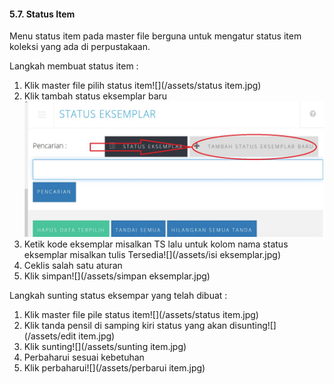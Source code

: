 #### **5.7. Status Item**

Menu status item pada master file berguna untuk mengatur status item koleksi yang ada di perpustakaan.

Langkah membuat status item :

1. Klik master file pilih status item![](/assets/status item.jpg)
2. Klik tambah status eksemplar baru![](/assets/eksemplar.jpg)
3. Ketik kode eksemplar misalkan TS lalu untuk kolom nama status eksemplar misalkan tulis Tersedia![](/assets/isi eksemplar.jpg)
4. Ceklis salah satu aturan 
5. Klik simpan![](/assets/simpan eksemplar.jpg)

Langkah sunting status eksempar yang telah dibuat :

1. Klik master file pile status item![](/assets/status item.jpg)
2. Klik tanda pensil di samping kiri status yang akan disunting![](/assets/edit item.jpg)
3. Klik sunting![](/assets/sunting item.jpg)
4. Perbaharui sesuai kebetuhan
5. Klik perbaharui![](/assets/perbarui item.jpg)



